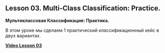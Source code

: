 ## Lesson 03. Multi-Class Classification: Practice.
**Мультиклассовая Классификация: Практика.** 

В этом уроке мы сделаем 1 практический классификационный кейс в двух вариантах.

[**Video Lesson 03**]()
